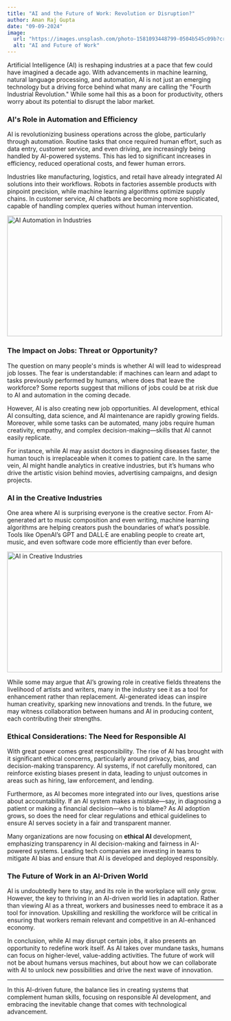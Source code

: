 ```yaml
---
title: "AI and the Future of Work: Revolution or Disruption?"
author: Aman Raj Gupta
date: "09-09-2024"
image:
  url: "https://images.unsplash.com/photo-1581093448799-0504b545c09b?crop=entropy&cs=tinysrgb&fit=max&fm=jpg&ixid=MnwzNjUyOXwwfDF8c2VhcmNofDEwfHxBSXxlbnwwfHx8fDE2OTcyNzA4ODc&ixlib=rb-1.2.1&q=80&w=1080"
  alt: "AI and Future of Work"
---
```


Artificial Intelligence (AI) is reshaping industries at a pace that few could have imagined a decade ago. With advancements in machine learning, natural language processing, and automation, AI is not just an emerging technology but a driving force behind what many are calling the "Fourth Industrial Revolution." While some hail this as a boon for productivity, others worry about its potential to disrupt the labor market.

### AI's Role in Automation and Efficiency

AI is revolutionizing business operations across the globe, particularly through automation. Routine tasks that once required human effort, such as data entry, customer service, and even driving, are increasingly being handled by AI-powered systems. This has led to significant increases in efficiency, reduced operational costs, and fewer human errors.

Industries like manufacturing, logistics, and retail have already integrated AI solutions into their workflows. Robots in factories assemble products with pinpoint precision, while machine learning algorithms optimize supply chains. In customer service, AI chatbots are becoming more sophisticated, capable of handling complex queries without human intervention.

<div class="center">
  <img class="pro-img" width="500px" height="281" src="https://images.unsplash.com/photo-1581093448799-0504b545c09b?crop=entropy&cs=tinysrgb&fit=max&fm=jpg&ixid=MnwzNjUyOXwwfDF8c2VhcmNofDEwfHxBSXxlbnwwfHx8fDE2OTcyNzA4ODc&ixlib=rb-1.2.1&q=80&w=1080" alt="AI Automation in Industries" />
</div>

### The Impact on Jobs: Threat or Opportunity?

The question on many people's minds is whether AI will lead to widespread job losses. The fear is understandable: if machines can learn and adapt to tasks previously performed by humans, where does that leave the workforce? Some reports suggest that millions of jobs could be at risk due to AI and automation in the coming decade.

However, AI is also creating new job opportunities. AI development, ethical AI consulting, data science, and AI maintenance are rapidly growing fields. Moreover, while some tasks can be automated, many jobs require human creativity, empathy, and complex decision-making—skills that AI cannot easily replicate.

For instance, while AI may assist doctors in diagnosing diseases faster, the human touch is irreplaceable when it comes to patient care. In the same vein, AI might handle analytics in creative industries, but it’s humans who drive the artistic vision behind movies, advertising campaigns, and design projects.

### AI in the Creative Industries

One area where AI is surprising everyone is the creative sector. From AI-generated art to music composition and even writing, machine learning algorithms are helping creators push the boundaries of what’s possible. Tools like OpenAI’s GPT and DALL·E are enabling people to create art, music, and even software code more efficiently than ever before.

<div class="center">
  <img class="pro-img" width="500px" height="281" src="https://images.unsplash.com/photo-1573495612890-4239d52902d7?crop=entropy&cs=tinysrgb&fit=max&fm=jpg&ixid=MnwzNjUyOXwwfDF8c2VhcmNofDV8fElUJTJDJTJDRUMlMjAlRTIlOUMlOEUlRTMlOTclOUUlRTMlODclOTclRTMlODUlOUIlRTIlOUMlQTJ8ZW58MHx8fHwxNjk3MjcwOTc2&ixlib=rb-1.2.1&q=80&w=1080" alt="AI in Creative Industries" />
</div>

While some may argue that AI’s growing role in creative fields threatens the livelihood of artists and writers, many in the industry see it as a tool for enhancement rather than replacement. AI-generated ideas can inspire human creativity, sparking new innovations and trends. In the future, we may witness collaboration between humans and AI in producing content, each contributing their strengths.

### Ethical Considerations: The Need for Responsible AI

With great power comes great responsibility. The rise of AI has brought with it significant ethical concerns, particularly around privacy, bias, and decision-making transparency. AI systems, if not carefully monitored, can reinforce existing biases present in data, leading to unjust outcomes in areas such as hiring, law enforcement, and lending.

Furthermore, as AI becomes more integrated into our lives, questions arise about accountability. If an AI system makes a mistake—say, in diagnosing a patient or making a financial decision—who is to blame? As AI adoption grows, so does the need for clear regulations and ethical guidelines to ensure AI serves society in a fair and transparent manner.

Many organizations are now focusing on **ethical AI** development, emphasizing transparency in AI decision-making and fairness in AI-powered systems. Leading tech companies are investing in teams to mitigate AI bias and ensure that AI is developed and deployed responsibly.

### The Future of Work in an AI-Driven World

AI is undoubtedly here to stay, and its role in the workplace will only grow. However, the key to thriving in an AI-driven world lies in adaptation. Rather than viewing AI as a threat, workers and businesses need to embrace it as a tool for innovation. Upskilling and reskilling the workforce will be critical in ensuring that workers remain relevant and competitive in an AI-enhanced economy.

In conclusion, while AI may disrupt certain jobs, it also presents an opportunity to redefine work itself. As AI takes over mundane tasks, humans can focus on higher-level, value-adding activities. The future of work will not be about humans versus machines, but about how we can collaborate with AI to unlock new possibilities and drive the next wave of innovation.

---

In this AI-driven future, the balance lies in creating systems that complement human skills, focusing on responsible AI development, and embracing the inevitable change that comes with technological advancement.
